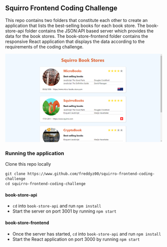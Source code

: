 ## Squirro Frontend Coding Challenge

This repo contains two folders that constitute each other to create an application that lists the best-selling books for each book store. The book-store-api folder contains the JSON:API based server which provides the data for the book stores. The book-store-frontend folder contains the responsive React application that displays the data according to the requirements of the coding challenge.

![Squirro Frontend Coding Challenge](squirro-book-stores.png)

### Running the application

Clone this repo locally

```
git clone https://www.github.com/freddyz00/squirro-frontend-coding-challenge
cd squirro-frontend-coding-challenge
```

#### book-store-api

- `cd` into `book-store-api` and run `npm install`
- Start the server on port 3001 by running `npm start`

#### book-store-frontend

- Once the server has started, `cd` into `book-store-api` and run `npm install`
- Start the React application on port 3000 by running `npm start`
